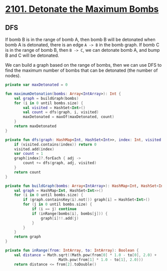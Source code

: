 # [2101. Detonate the Maximum Bombs](https://leetcode.com/problems/detonate-the-maximum-bombs/description)

## DFS
If bomb B is in the range of bomb A, then bomb B will be detonated when bomb A is detonated, there is an edge `A -> B` in the bomb graph. If bomb C is in the range of bomb B, then `B -> C`, we can detonate bomb A, and bump B and C will be detonated.

We can build a graph based on the range of bombs, then we can use DFS to find the maximum number of bombs that can be detonated (the number of nodes).

```kotlin
private var maxDetonated = 0

fun maximumDetonation(bombs: Array<IntArray>): Int {
    val graph = buildGraph(bombs)
    for (i in 0 until bombs.size) {
        val visited = HashSet<Int>()
        val count = dfs(graph, i, visited)
        maxDetonated = maxOf(maxDetonated, count)
    }
    return maxDetonated
}

private fun dfs(graph: HashMap<Int, HashSet<Int>>, index: Int, visited: HashSet<Int>): Int {
    if (visited.contains(index)) return 0
    visited.add(index)
    var count = 1
    graph[index]?.forEach { adj ->
        count += dfs(graph, adj, visited)
    }
    return count
}

private fun buildGraph(bombs: Array<IntArray>): HashMap<Int, HashSet<Int>> {
    val graph = HashMap<Int, HashSet<Int>>()
    for (i in 0 until bombs.size) {
        if (graph.containsKey(i).not()) graph[i] = HashSet<Int>()
        for (j in 0 until bombs.size) {
            if (i == j) continue
            if (inRange(bombs[i], bombs[j])) {
                graph[i]!!.add(j)
            }
        }
    }
    return graph
}

private fun inRange(from: IntArray, to: IntArray): Boolean {
    val distance = Math.sqrt((Math.pow(from[0] * 1.0 - to[0], 2.0) +
                        Math.pow(from[1] * 1.0 - to[1], 2.0)))
    return distance <= from[2].toDouble()

```